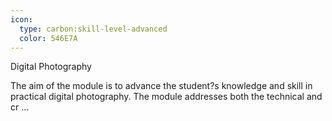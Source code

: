 ```yaml
---
icon:
  type: carbon:skill-level-advanced
  color: 546E7A
---
```

Digital Photography

The aim of the module is to advance the student?s knowledge and skill in practical digital photography. The module addresses both the technical and cr ... 
